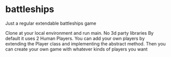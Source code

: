 # battleships
Just a regular extendable battleships game


Clone at your local environment and run main. No 3d party libraries
By default it uses 2 Human Players.
You can add your own players by extending the Player class and implementing the abstract method. 
Then you can create your own game with whatever kinds of players you want
